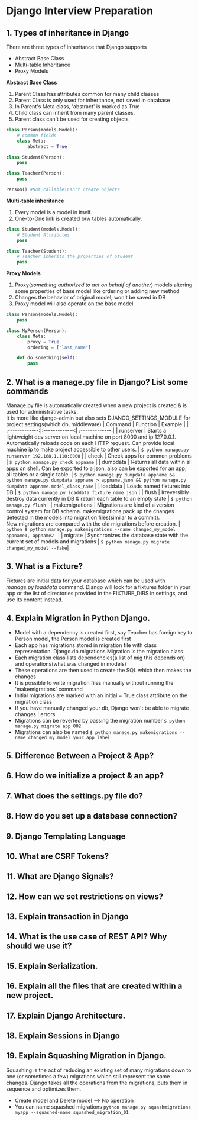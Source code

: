 # Django Interview Preparation
## 1. Types of inheritance in Django
There are three types of inheritance that Django supports
- Abstract Base Class
- Multi-table Inheritance
- Proxy Models

<b>Abstract Base Class</b>
1. Parent Class has attributes common for many child classes
2. Parent Class is only used for inheritance, not saved in database
3. In Parent's Meta class, 'abstract' is marked as True
4. Child class can inherit from many parent classes. 
5. Parent class can't be used for creating objects

```python
class Person(models.Model):
    # common fields
    class Meta:
        abstract = True

class Student(Person):
    pass

class Teacher(Person):
    pass

Person() #Not callable|Can't create objects
```
<b>Multi-table inheritance</b>
1. Every model is a model in itself.
2. One-to-One link is created b/w tables automatically.

```python
class Student(models.Model):
    # Student Attributes
    pass

class Teacher(Student):
    # Teacher inherits the properties of Student
    pass
```
<b>Proxy Models</b>
1. Proxy(<i>something authorized to act on behalf of another</i>) models altering some properties of base model like ordering or adding new method
2. Changes the behavior of original model, won't be saved in DB
3. Proxy model will also operate on the base model

```python
class Person(models.Model):
    pass

class MyPerson(Person):
    class Meta:
        proxy = True
        ordering = ["last_name"]

    def do_something(self):
        pass
```

## 2. What is a manage.py file in Django? List some commands
Manage.py file is automatically created when a new project is created & is used for administrative tasks. <br>
It is more like django-admin but also sets DJANGO_SETTINGS_MODULE for project settings(which db, middleware)
| Command | Function | Example |
| :-------------:|:-------------:| :-------------:| 
|  runserver   | Starts a lightweight dev server on local machine on port 8000 and ip 127.0.0.1. Automatically reloads code on each HTTP request. Can provide local machine ip to make project accessible to other users. | ``` $ python manage.py runserver 192.168.1.110:8000 ``` |
|  check   | Check apps for common problems | ``` $ python manage.py check appname ``` |
|  dumpdata   | Returns all data within all apps on shell. Can be exported to a json, also can be exported for an app, all tables or a single table.  | ``` $ python manage.py dumpdata appname && python manage.py dumpdata appname > appname.json && python manage.py dumpdata appname.model_class_name ``` |
| loaddata | Loads named fixtures into DB | ```$ python manage.py loaddata fixture_name.json``` |
| flush | Irreversibly destroy data currently in DB & return each table to an empty state | ``` $ python manage.py flush ``` |
| makemigrations | Migrations are kind of a version control system for DB schema. makemigrations pack up the changes detected in the models into migration files(similar to a commit). </br>New migrations are compared with the old migrations before creation. | ```python $ python manage.py makemigrations --name changed_my_model appname1, appname2 ``` |
| migrate | Synchronizes the database state with the current set of models and migrations | ``` $ python manage.py migrate changed_my_model --fake ```|

## 3. What is a Fixture?
Fixtures are initial data for your database which can be used with <i>manage.py loaddata</i> command. Django will look for a fixtures folder in your app or the list of directories provided in the FIXTURE_DIRS in settings, and use its content instead.

## 4. Explain Migration in Python Django.
- Model with a dependency is created first, say Teacher has foreign key to Person model, the Person model is created first
- Each app has migrations stored in migration file with class representation. Django.db.migrations.Migration is the migration class
- Each migration class lists dependencies(a list of mig this depends on) and operations(what was changed in models)
- These operations are then used to create the SQL which then makes the changes
- It is possible to write migration files manually without running the 'makemigrations' command
- Initial migrations are marked with an initial = True class attribute on the migration class
- If you have manually changed your db, Django won't be able to migrate changes | errors
- Migrations can be reverted by passing the migration number ``` $ python manage.py migrate app 002 ``` 
- Migrations can also be named ```$ python manage.py makemigrations --name changed_my_model your_app_label ```

## 5. Difference Between a Project & App?

## 6. How do we initialize a project & an app?

## 7. What does the settings.py file do?

## 8. How do you set up a database connection?

## 9. Django Templating Language

## 10. What are CSRF Tokens?

## 11. What are Django Signals?

## 12. How can we set restrictions on views?

## 13. Explain transaction in Django

## 14. What is the use case of REST API? Why should we use it?

## 15. Explain Serialization. 

## 16. Explain all the files that are created within a new project.

## 17. Explain Django Architecture. 

## 18. Explain Sessions in Django

## 19. Explain Squashing Migration in Django.
Squashing is the act of reducing an existing set of many migrations down to one (or sometimes a few) migrations which still represent the same changes. Django takes all the operations from the migrations, puts them in sequence and optimizes them. 
- Create model and Delete model --> No operation
- You can name squashed migrations ``` python manage.py squashmigrations myapp --squashed-name squashed_migration_01 ```
